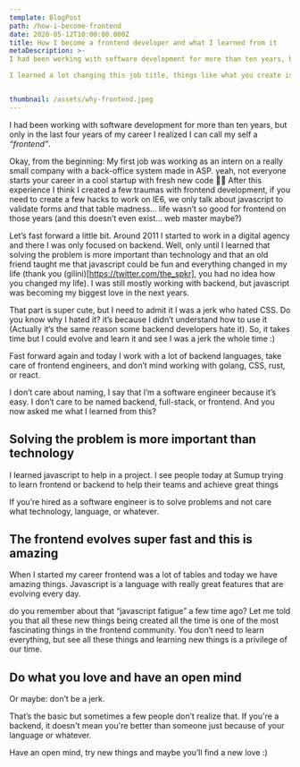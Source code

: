 ```yaml
---
template: BlogPost
path: /how-i-become-frontend
date: 2020-05-12T10:00:00.000Z
title: How I become a frontend developer and what I learned from it
metaDescription: >-
I had been working with software development for more than ten years, but only in the last four years of my career I realized I can call my self a frontend.

I learned a lot changing this job title, things like what you create is more important than technology.


thumbnail: /assets/why-frontend.jpeg
---
```



I had been working with software development for more than ten years, but only in the last four years of my career I realized I can call my self a _“frontend”_.

Okay, from the beginning: My first job was working as an intern on a really small company with a back-office system made in ASP. yeah, not everyone starts your career in a cool startup with fresh new code 🤷‍♂️ After this experience I think I created a few traumas with frontend development, if you need to create a few hacks to work on IE6, we only talk about javascript to validate forms and that table madness… life wasn’t so good for frontend on those years (and this doesn’t even exist… web master maybe?)

Let’s fast forward a little bit. Around 2011 I started to work in a digital agency and there I was only focused on backend. Well, only until I learned that solving the problem is more important than technology  and that an old friend taught me that javascript could be fun and everything changed in my life (thank you (gilini)[https://twitter.com/the_spkr], you had no idea how you changed my life). I was still mostly working with backend, but javascript was becoming my biggest love in the next years.

That part is super cute, but I need to admit it I was a jerk who hated CSS. Do you know why I hated it? it’s because I didn’t understand how to use it (Actually it’s the same reason some backend developers hate it). So, it takes time but I could evolve and learn it and see I was a jerk the whole time :)

Fast forward again and today I work with a lot of backend languages, take care of frontend engineers, and don’t mind working with golang, CSS, rust, or react.

I don’t care about naming, I say that I’m a software engineer because it’s easy. I don’t care to be named backend, full-stack, or frontend. And you now asked me what I learned from this?

## Solving the problem is more important than technology

I learned javascript to help in a project. I see people today at Sumup trying to learn frontend or backend to help their teams and achieve great things

If you’re hired as a software engineer is to solve problems and not care what technology, language, or whatever.

## The frontend evolves super fast and this is amazing

When I started my career frontend was a lot of tables and today we have amazing things. Javascript is a language with really great features that are evolving every day.

do you remember about that “javascript fatigue” a few time ago? Let me told you that all these new things being created all the time is one of the most fascinating things in the frontend community. You don’t need to learn everything, but see all these things and learning new things is a privilege of our time.

## Do what you love and have an open mind

Or maybe: don’t be a jerk.

That’s the basic but sometimes a few people don’t realize that. If you're a backend, it doesn't mean you're better than someone just because of your language or whatever.

Have an open mind, try new things and maybe you’ll find a new love :)